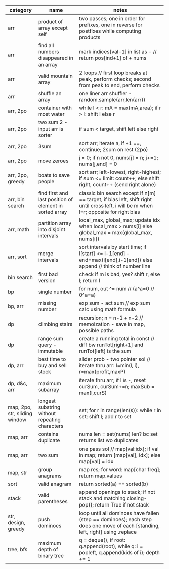 | category                      | name                                                    | notes                                                                                                                                  |
| ------------------------------- | --------------------------------------------------------- | ---------------------------------------------------------------------------------------------------------------------------------------- |
| arr                           | product of array except self                            | two passes; one in order for prefixes, one in reverse for postfixes while computing products                                           |
| arr                           | find all numbers disappeared in an array                | mark indices[val-1] in list as - // return pos[ind+1] of + nums                                                                        |
| arr                           | valid mountain array                                    | 2 loops // first loop breaks at peak, perform checks; second from peak to end, perform checks                                          |
| arr                           | shuffle an array                                        | one liner arr shuffler - random.sample(arr,len(arr))                                                                                   |
| arr, 2po                      | container with most water                               | while l < r: mA = max(mA,area); if r > l: shift l else r                                                                               |
| arr, 2po                      | two sum 2 - input arr is sorter                         | if sum < target, shift left else right                                                                                                 |
| arr, 2po                      | 3sum                                                    | sort arr; iterate a, if +1 ==, continue; 2sum on rest (2po)                                                                            |
| arr, 2po                      | move zeroes                                             | j = 0; if n not 0, nums[j] = n; j+=1; nums[j,end] = 0                                                                                  |
| arr, 2po, greedy              | boats to save people                                    | sort arr; left-lowest, right-highest; if sum <= limit: count++; else shift right, count++ (send right alone)                           |
| arr, bin search               | find first and last position of element in sorted array | classic bin search except if n[m] == target, if bias left, shift right until cross left, i will be m when l=r; opposite for right bias |
| arr, math                     | partition array into disjoint intervals                 | local_max, global_max; update idx when local_max > nums[i] else global_max = max(global_max, nums[i])                                  |
| arr, sort                     | merge intervals                                         | sort intervals by start time; if i[start] <= i-1[end] - end=max(i[end],i-1[end]) else append // think of number line                   |
| bin search                    | first bad version                                       | check if m is bad, yes? shift r, else l; return l                                                                                      |
| bp                            | single number                                           | for num, out ^= num // (a^a=0 // 0^a=a)                                                                                                |
| bp, arr                       | missing number                                          | exp sum - act sum // exp sum calc using math formula                                                                                   |
| dp                            | climbing stairs                                         | recursion; n = n-1 + n-2 // memoization - save in map, possible paths                                                                  |
| dp                            | range sum query - immutable                             | create a running total in const // diff bw runTot[right+1] and runTot[left] is the sum                                                 |
| dp, arr                       | best time to buy and sell stock                         | slider prob - two pointer sol // iterate thru arr: l=min(l, i), r=max(profit,maxP)                                                     |
| dp, d&c, arr                  | maximum subarray                                        | iterate thru arr; if l is -, reset curSum, curSum+=n; maxSub = max(l,curS)                                                             |
| map, 2po, str, sliding window | longest substring without repeating characters          | set; for r in range(len(s)): while r in set: shift l; add r to set                                                                     |
| map, arr                      | contains duplicate                                      | nums len = set(nums) len? bc set returns list wo duplicates                                                                            |
| map, arr                      | two sum                                                 | one pass sol // map[val:idx]; if val in map; return [map[val], idx]; else map[val] = idx                                               |
| map, str                      | group anagrams                                          | map res; for word: map[char freq]; return map.values                                                                                   |
| sort                          | valid anagram                                           | return sorted(a) == sorted(b)                                                                                                          |
| stack                         | valid parentheses                                       | append openings to stack; if not stack and matching closing- pop(); return True if not stack                                           |
| str, design, greedy           | push dominoes                                           | loop until all dominoes have fallen (step == dominoes); each step does one move of each [standing, left, right] using .replace         |
| tree, bfs                     | maximum depth of binary tree                            | q = deque(), if root: q.append(root), while q: i = popleft, q.append(kids of i); depth += 1                                            |
